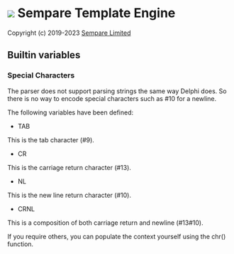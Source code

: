 # ![](../images/sempare-logo-45px.png) Sempare Template Engine

Copyright (c) 2019-2023 [Sempare Limited](http://www.sempare.ltd)

## Builtin variables

### Special Characters

The parser does not support parsing strings the same way Delphi does. So there is no way to encode special characters such as #10 for a newline.

The following variables have been defined:

- TAB

This is the tab character (#9).

- CR

This is the carriage return character (#13).

- NL

This is the new line return character (#10).

- CRNL

This is a composition of both carriage return and newline (#13#10).

If you require others, you can populate the context yourself using the chr() function.